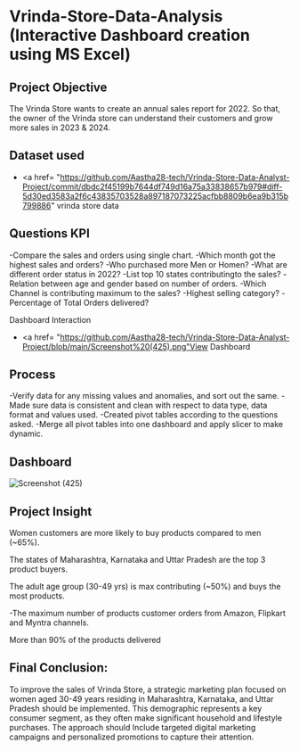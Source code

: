 # Vrinda-Store-Data-Analysis (Interactive Dashboard creation using MS Excel)
## Project Objective
The Vrinda Store wants to create an annual sales report for 2022. So that, the owner of the Vrinda store can understand their customers and grow more sales in 2023 & 2024.

## Dataset used
- <a href= "https://github.com/Aastha28-tech/Vrinda-Store-Data-Analyst-Project/commit/dbdc2f45199b7644df749d16a75a33838657b979#diff-5d30ed3583a2f6c43835703528a897187073225acfbb8809b6ea9b315b799886" vrinda store data </a>

## Questions KPI
-Compare the sales and orders using single chart.
-Which month got the highest sales and orders?
-Who purchased more Men or Homen?
-What are different order status in 2022?
-List top 10 states contributingto the sales?
-Relation between age and gender based on number of orders.
-Which Channel is contributing maximum to the sales?
-Highest selling category?
-Percentage of Total Orders delivered?

Dashboard Interaction
- <a href= "https://github.com/Aastha28-tech/Vrinda-Store-Data-Analyst-Project/blob/main/Screenshot%20(425).png"View Dashboard</a>

## Process

-Verify data for any missing values and anomalies, and sort out the same.
-Made sure data is consistent and clean with respect to data type, data format and values used.
-Created pivot tables according to the questions asked.
-Merge all pivot tables into one dashboard and apply slicer to make dynamic.

## Dashboard
![Screenshot (425)](https://github.com/user-attachments/assets/f01fd594-4ed9-46e7-acfd-c23de4a81c2b)

## Project Insight

Women customers are more likely to buy products compared to men (~65%).

The states of Maharashtra, Karnataka and Uttar Pradesh are the top 3 product buyers.

The adult age group (30-49 yrs) is max contributing (~50%) and buys the most products.

-The maximum number of products customer orders from Amazon, Flipkart and Myntra channels.

More than 90% of the products delivered

## Final Conclusion:

To improve the sales of Vrinda Store, a strategic marketing plan focused on women aged 30-49 years residing in Maharashtra, Karnataka, and Uttar Pradesh should be implemented. This demographic represents a key consumer segment, as they often make significant household and lifestyle purchases. The approach should Include targeted digital marketing campaigns and personalized promotions to capture their attention.
